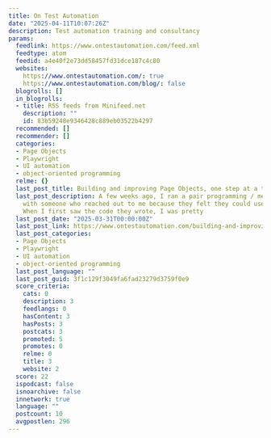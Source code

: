 ```yaml
---
title: On Test Automation
date: "2025-04-11T10:07:26Z"
description: Test automation training and consultancy
params:
  feedlink: https://www.ontestautomation.com/feed.xml
  feedtype: atom
  feedid: a4e40f2e73dd58457fd31dce187c4c80
  websites:
    https://www.ontestautomation.com/: true
    https://www.ontestautomation.com/blog/: false
  blogrolls: []
  in_blogrolls:
  - title: RSS feeds from Minifeed.net
    description: ""
    id: 83b59248e9346428c889eb03522b4297
  recommended: []
  recommender: []
  categories:
  - Page Objects
  - Playwright
  - UI automation
  - object-oriented programming
  relme: {}
  last_post_title: Building and improving Page Objects, one step at a time
  last_post_description: A few weeks ago, I ran a pair programming / mentoring session
    with someone who reached out to me because they felt they could use some support.
    When I first saw the code they wrote, I was pretty
  last_post_date: "2025-03-31T00:00:00Z"
  last_post_link: https://www.ontestautomation.com/building-and-improving-page-objects-one-step-at-a-time/
  last_post_categories:
  - Page Objects
  - Playwright
  - UI automation
  - object-oriented programming
  last_post_language: ""
  last_post_guid: 3f1c129f3049fa6fad23279d3759f0e9
  score_criteria:
    cats: 0
    description: 3
    feedlangs: 0
    hasContent: 3
    hasPosts: 3
    postcats: 3
    promoted: 5
    promotes: 0
    relme: 0
    title: 3
    website: 2
  score: 22
  ispodcast: false
  isnoarchive: false
  innetwork: true
  language: ""
  postcount: 10
  avgpostlen: 296
---
```

